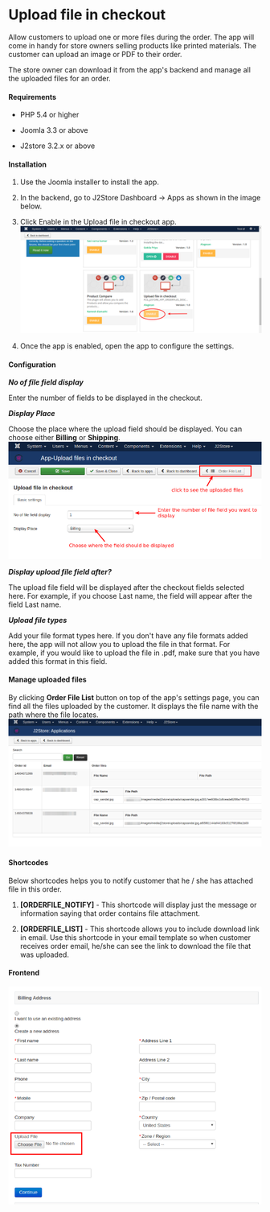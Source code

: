 # Upload file in checkout

Allow customers to upload one or more files during the order. The app will come in handy for store owners selling products like printed materials. The customer can upload an image or PDF to their order.

The store owner can download it from the app's backend and manage all the uploaded files for an order.

#### Requirements

* PHP 5.4 or higher

* Joomla 3.3 or above

* J2store 3.2.x or above

#### Installation

1. Use the Joomla installer to install the app.

2. In the backend, go to J2Store Dashboard -> Apps as shown in the image below.

3. Click Enable in the Upload file in checkout app.
   ![](./assets/images/file_upload_04.png)

4. Once the app is enabled, open the app to configure the settings.

#### Configuration

***No of file field display***

   Enter the number of fields to be displayed in the checkout.
   
***Display Place***

   Choose the place where the upload field should be displayed. You can choose either **Billing** or **Shipping**.
   ![](./assets/images/file_upload_01.png)
   
***Display upload file field after?***

   The upload file field will be displayed after the checkout fields selected here. For example, if you choose Last name, the field will appear after the field Last name.
   
***Upload file types***

Add your file format types here. If you don't have any file formats added here, the app will not allow you to upload the file in that format. For example, if you would like to upload the file in .pdf, make sure that you have added this format in this field.
   
#### Manage uploaded files

By clicking **Order File List** button on top of the app's settings page, you can find all the files uploaded by the customer. It displays the file name with the path where the file locates.
  ![](./assets/images/file_upload_02.png)
  
#### Shortcodes

Below shortcodes helps you to notify customer that he / she has attached file in this order.

1. **[ORDERFILE_NOTIFY]** - This shortcode will display just the message or information saying that order contains file attachment.

2. **[ORDERFILE_LIST]** - This shortcode allows you to include download link in email. Use this shortcode in your email template so when customer receives order email, he/she can see the link to download the file that was uploaded.
  
#### Frontend
![](./assets/images/file_upload_03.png)

